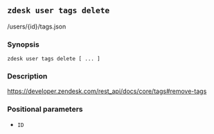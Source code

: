 ## `zdesk user tags delete`

/users/{id}/tags.json

### Synopsis

    zdesk user tags delete [ ... ]

### Description

https://developer.zendesk.com/rest_api/docs/core/tags#remove-tags

### Positional parameters

* `ID`

